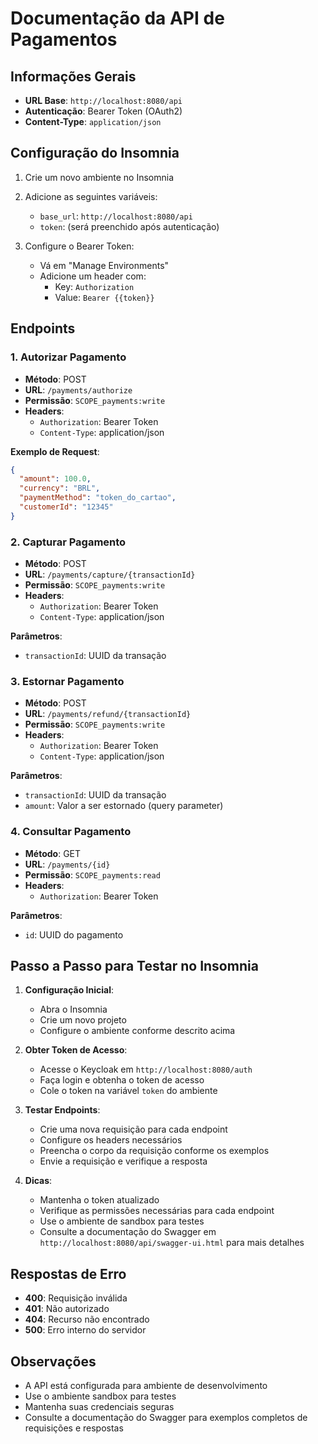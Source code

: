 # Documentação da API de Pagamentos

## Informações Gerais

- **URL Base**: `http://localhost:8080/api`
- **Autenticação**: Bearer Token (OAuth2)
- **Content-Type**: `application/json`

## Configuração do Insomnia

1. Crie um novo ambiente no Insomnia
2. Adicione as seguintes variáveis:

   - `base_url`: `http://localhost:8080/api`
   - `token`: (será preenchido após autenticação)

3. Configure o Bearer Token:
   - Vá em "Manage Environments"
   - Adicione um header com:
     - Key: `Authorization`
     - Value: `Bearer {{token}}`

## Endpoints

### 1. Autorizar Pagamento

- **Método**: POST
- **URL**: `/payments/authorize`
- **Permissão**: `SCOPE_payments:write`
- **Headers**:
  - `Authorization`: Bearer Token
  - `Content-Type`: application/json

**Exemplo de Request**:

```json
{
  "amount": 100.0,
  "currency": "BRL",
  "paymentMethod": "token_do_cartao",
  "customerId": "12345"
}
```

### 2. Capturar Pagamento

- **Método**: POST
- **URL**: `/payments/capture/{transactionId}`
- **Permissão**: `SCOPE_payments:write`
- **Headers**:
  - `Authorization`: Bearer Token
  - `Content-Type`: application/json

**Parâmetros**:

- `transactionId`: UUID da transação

### 3. Estornar Pagamento

- **Método**: POST
- **URL**: `/payments/refund/{transactionId}`
- **Permissão**: `SCOPE_payments:write`
- **Headers**:
  - `Authorization`: Bearer Token
  - `Content-Type`: application/json

**Parâmetros**:

- `transactionId`: UUID da transação
- `amount`: Valor a ser estornado (query parameter)

### 4. Consultar Pagamento

- **Método**: GET
- **URL**: `/payments/{id}`
- **Permissão**: `SCOPE_payments:read`
- **Headers**:
  - `Authorization`: Bearer Token

**Parâmetros**:

- `id`: UUID do pagamento

## Passo a Passo para Testar no Insomnia

1. **Configuração Inicial**:

   - Abra o Insomnia
   - Crie um novo projeto
   - Configure o ambiente conforme descrito acima

2. **Obter Token de Acesso**:

   - Acesse o Keycloak em `http://localhost:8080/auth`
   - Faça login e obtenha o token de acesso
   - Cole o token na variável `token` do ambiente

3. **Testar Endpoints**:

   - Crie uma nova requisição para cada endpoint
   - Configure os headers necessários
   - Preencha o corpo da requisição conforme os exemplos
   - Envie a requisição e verifique a resposta

4. **Dicas**:
   - Mantenha o token atualizado
   - Verifique as permissões necessárias para cada endpoint
   - Use o ambiente de sandbox para testes
   - Consulte a documentação do Swagger em `http://localhost:8080/api/swagger-ui.html` para mais detalhes

## Respostas de Erro

- **400**: Requisição inválida
- **401**: Não autorizado
- **404**: Recurso não encontrado
- **500**: Erro interno do servidor

## Observações

- A API está configurada para ambiente de desenvolvimento
- Use o ambiente sandbox para testes
- Mantenha suas credenciais seguras
- Consulte a documentação do Swagger para exemplos completos de requisições e respostas
